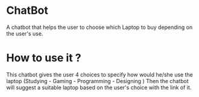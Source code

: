 # ChatBot
 A chatbot that helps the user to choose which Laptop to buy depending on the user's use.
# How to use it ? 
This chatbot gives the user 4 choices to specify how would he/she use the laptop (Studying - Gaming - Programming - Designing ) 
Then the chatbot will suggest a suitable laptop based on the user's choice with the link of it.



